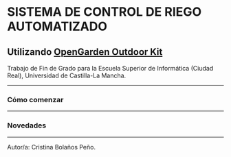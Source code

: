 # SISTEMA DE CONTROL DE RIEGO AUTOMATIZADO #
## Utilizando [OpenGarden Outdoor Kit](https://www.cooking-hacks.com/open-garden-outdoor-1node-1gw) ##

Trabajo de Fin de Grado para la Escuela Superior de Informática (Ciudad Real), Universidad de Castilla-La Mancha.

***

### Cómo comenzar ###


***

### Novedades ###



***

Autor/a: Cristina Bolaños Peño.